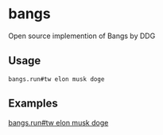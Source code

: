 # bangs
Open source implemention of Bangs by DDG

## Usage
```
bangs.run#tw elon musk doge
```

## Examples

[bangs.run#tw elon musk doge](https://bangs.run#tw%20elon%20musk%20doge)